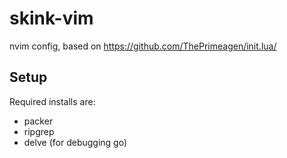 # skink-vim

nvim config, based on https://github.com/ThePrimeagen/init.lua/

## Setup

Required installs are:

- packer
- ripgrep
- delve (for debugging go)

